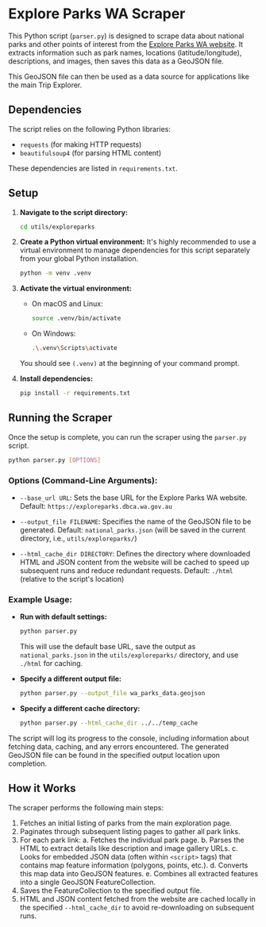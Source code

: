 # Explore Parks WA Scraper

This Python script (`parser.py`) is designed to scrape data about national parks and other points of interest from the [Explore Parks WA website](https://exploreparks.dbca.wa.gov.au). It extracts information such as park names, locations (latitude/longitude), descriptions, and images, then saves this data as a GeoJSON file.

This GeoJSON file can then be used as a data source for applications like the main Trip Explorer.

## Dependencies

The script relies on the following Python libraries:

- `requests` (for making HTTP requests)
- `beautifulsoup4` (for parsing HTML content)

These dependencies are listed in `requirements.txt`.

## Setup

1.  **Navigate to the script directory:**
    ```bash
    cd utils/exploreparks
    ```

2.  **Create a Python virtual environment:**
    It's highly recommended to use a virtual environment to manage dependencies for this script separately from your global Python installation.
    ```bash
    python -m venv .venv
    ```

3.  **Activate the virtual environment:**
    *   On macOS and Linux:
        ```bash
        source .venv/bin/activate
        ```
    *   On Windows:
        ```bash
        .\.venv\Scripts\activate
        ```
    You should see `(.venv)` at the beginning of your command prompt.

4.  **Install dependencies:**
    ```bash
    pip install -r requirements.txt
    ```

## Running the Scraper

Once the setup is complete, you can run the scraper using the `parser.py` script.

```bash
python parser.py [OPTIONS]
```

### Options (Command-Line Arguments):

*   `--base_url URL`:
    Sets the base URL for the Explore Parks WA website.
    Default: `https://exploreparks.dbca.wa.gov.au`

*   `--output_file FILENAME`:
    Specifies the name of the GeoJSON file to be generated.
    Default: `national_parks.json` (will be saved in the current directory, i.e., `utils/exploreparks/`)

*   `--html_cache_dir DIRECTORY`:
    Defines the directory where downloaded HTML and JSON content from the website will be cached to speed up subsequent runs and reduce redundant requests.
    Default: `./html` (relative to the script's location)

### Example Usage:

*   **Run with default settings:**
    ```bash
    python parser.py
    ```
    This will use the default base URL, save the output as `national_parks.json` in the `utils/exploreparks/` directory, and use `./html` for caching.

*   **Specify a different output file:**
    ```bash
    python parser.py --output_file wa_parks_data.geojson
    ```

*   **Specify a different cache directory:**
    ```bash
    python parser.py --html_cache_dir ../../temp_cache
    ```

The script will log its progress to the console, including information about fetching data, caching, and any errors encountered. The generated GeoJSON file can be found in the specified output location upon completion.

## How it Works

The scraper performs the following main steps:
1.  Fetches an initial listing of parks from the main exploration page.
2.  Paginates through subsequent listing pages to gather all park links.
3.  For each park link:
    a.  Fetches the individual park page.
    b.  Parses the HTML to extract details like description and image gallery URLs.
    c.  Looks for embedded JSON data (often within `<script>` tags) that contains map feature information (polygons, points, etc.).
    d.  Converts this map data into GeoJSON features.
    e.  Combines all extracted features into a single GeoJSON FeatureCollection.
4.  Saves the FeatureCollection to the specified output file.
5.  HTML and JSON content fetched from the website are cached locally in the specified `--html_cache_dir` to avoid re-downloading on subsequent runs.

